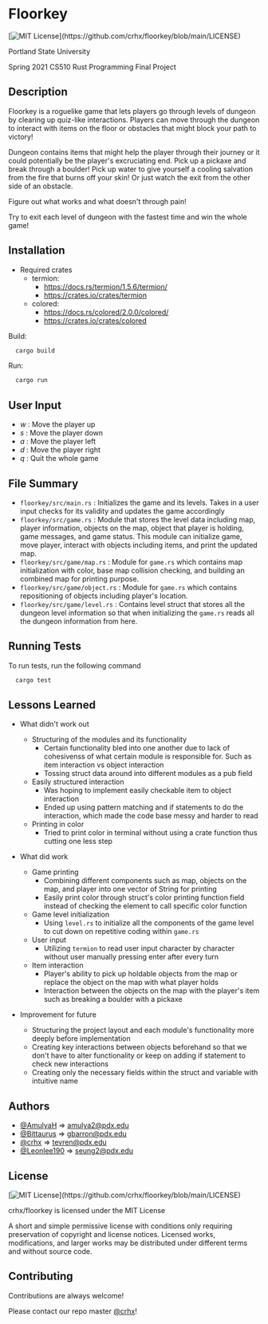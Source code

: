 # Floorkey

[![MIT License](https://img.shields.io/apm/l/atomic-design-ui.svg?)](https://github.com/crhx/floorkey/blob/main/LICENSE)

Portland State University

Spring 2021 CS510 Rust Programming Final Project

## Description

Floorkey is a roguelike game that lets players go through levels of dungeon by clearing up quiz-like interactions.
Players can move through the dungeon to interact with items on the floor or obstacles that might block your path to victory!
 
Dungeon contains items that might help the player through their journey or it could potentially be the player's excruciating end.
Pick up a pickaxe and break through a boulder! Pick up water to give yourself a cooling salvation from the fire that burns off your skin! Or just watch the exit from the other side of an obstacle. 

Figure out what works and what doesn't through pain!

Try to exit each level of dungeon with the fastest time and win the whole game!
## Installation 

* Required crates
    * termion: 
        * https://docs.rs/termion/1.5.6/termion/
        * https://crates.io/crates/termion
    * colored: 
        * https://docs.rs/colored/2.0.0/colored/ 
        * https://crates.io/crates/colored

Build: 
```bash 
  cargo build
```

Run:
```bash
  cargo run
```
## User Input

- *w* : Move the player up
- *s* : Move the player down
- *a* : Move the player left
- *d* : Move the player right
- *q* : Quit the whole game

  
## File Summary

* ```floorkey/src/main.rs``` : Initializes the game and its levels. Takes in a user input checks for its validity and updates the game accordingly
* ```floorkey/src/game.rs``` : Module that stores the level data including map, player information, objects on the map, object that player is holding, game messages, and game status. This module can initialize game, move player, interact with objects including items, and print the updated map.
* ```floorkey/src/game/map.rs``` : Module for ```game.rs``` which contains map initialization with color, base map collision checking, and building an combined map for printing purpose.
* ```floorkey/src/game/object.rs``` : Module for ```game.rs``` which contains repositioning of objects including player's location.
* ```floorkey/src/game/level.rs``` : Contains level struct that stores all the dungeon level information so that when initializing the ```game.rs``` reads all the dungeon information from here.

  
## Running Tests

To run tests, run the following command

```bash
  cargo test
```

## Lessons Learned

* What didn't work out
    * Structuring of the modules and its functionality
        * Certain functionality bled into one another due to lack of cohesivenss of what certain module is responsible for. Such as item interaction vs object interaction
        * Tossing struct data around into different modules as a pub field
    * Easily structured interaction
        * Was hoping to implement easily checkable item to object interaction
        * Ended up using pattern matching and if statements to do the interaction, which made the code base messy and harder to read
    * Printing in color
        * Tried to print color in terminal without using a crate function thus cutting one less step

* What did work
    * Game printing
        * Combining different components such as map, objects on the map, and player into one vector of String for printing
        * Easily print color through struct's color printing function field instead of checking the element to call specific color function
    * Game level initialization
        * Using ```level.rs``` to initialize all the components of the game level to cut down on repetitive coding within ```game.rs```
    * User input
        * Utilizing ```termion``` to read user input character by character without user manually pressing enter after every turn
    * Item interaction
        * Player's ability to pick up holdable objects from the map or replace the object on the map with what player holds
        * Interaction between the objects on the map with the player's item such as breaking a boulder with a pickaxe

* Improvement for future
    * Structuring the project layout and each module's functionality more deeply before implementation
    * Creating key interactions between objects beforehand so that we don't have to alter functionality or keep on adding if statement to check new interactions
    * Creating only the necessary fields within the struct and variable with intuitive name

  
## Authors

- [@AmulyaH](https://github.com/AmulyaH) => amulya2@pdx.edu
- [@Bittaurus](https://github.com/Bittaurus) => gbarron@pdx.edu
- [@crhx](https://github.com/crhx) => tevren@pdx.edu
- [@Leonlee190](https://github.com/Leonlee190) => seung2@pdx.edu

## License

[![MIT License](https://img.shields.io/apm/l/atomic-design-ui.svg?)](https://github.com/crhx/floorkey/blob/main/LICENSE)

crhx/floorkey is licensed under the MIT License

A short and simple permissive license with conditions only requiring preservation of copyright and license notices. Licensed works, modifications, and larger works may be distributed under different terms and without source code.
  
## Contributing

Contributions are always welcome!

Please contact our repo master [@crhx](https://github.com/crhx)!
